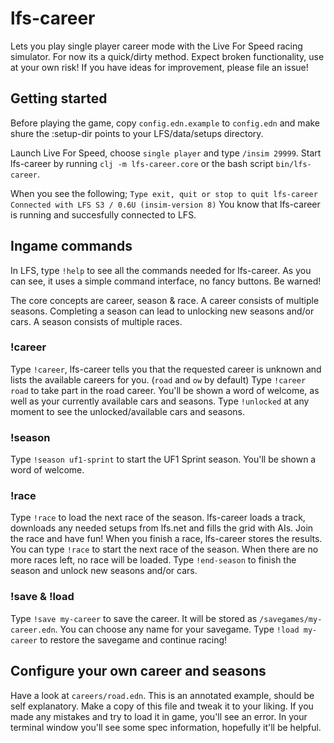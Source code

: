 # lfs-career
Lets you play single player career mode with the Live For Speed racing simulator.
For now its a quick/dirty method. Expect broken functionality, use at your own risk! If you have ideas for improvement, please file an issue!

## Getting started
Before playing the game, copy `config.edn.example` to `config.edn` and make shure the :setup-dir points to your LFS/data/setups directory.

Launch Live For Speed, choose `single player` and type `/insim 29999`.
Start lfs-career by running `clj -m lfs-career.core` or the bash script `bin/lfs-career`.

When you see the following;
`Type exit, quit or stop to quit lfs-career
Connected with LFS S3 / 0.6U (insim-version 8)`
You know that lfs-career is running and succesfully connected to LFS.

## Ingame commands

In LFS, type `!help` to see all the commands needed for lfs-career. As you can see, it uses a simple command interface, no fancy buttons. Be warned!

The core concepts are career, season & race. A career consists of multiple seasons. Completing a season can lead to unlocking new seasons and/or cars. A season consists of multiple races.

### !career
Type `!career`, lfs-career tells you that the requested career is unknown and lists the available careers for you. (`road` and `ow` by default)
Type `!career road` to take part in the road career.
You'll be shown a word of welcome, as well as your currently available cars and seasons. Type `!unlocked` at any moment to see the unlocked/available cars and seasons.

### !season
Type `!season uf1-sprint` to start the UF1 Sprint season. You'll be shown a word of welcome.

### !race
Type `!race` to load the next race of the season. lfs-career loads a track, downloads any needed setups from lfs.net and fills the grid with AIs. Join the race and have fun!
When you finish a race, lfs-career stores the results. You can type `!race` to start the next race of the season. When there are no more races left, no race will be loaded. Type `!end-season` to finish the season and unlock new seasons and/or cars.

### !save & !load
Type `!save my-career` to save the career. It will be stored as `/savegames/my-career.edn`. You can choose any name for your savegame. Type `!load my-career` to restore the savegame and continue racing!

## Configure your own career and seasons
Have a look at `careers/road.edn`. This is an annotated example, should be self explanatory. Make a copy of this file and tweak it to your liking. If you made any mistakes and try to load it in game, you'll see an error. In your terminal window you'll see some spec information, hopefully it'll be helpful.
